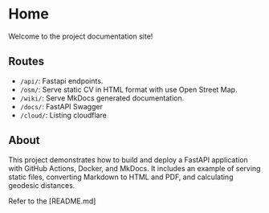 # Home

Welcome to the project documentation site!

## Routes

- `/api/`: Fastapi endpoints.
- `/osm/`: Serve static CV in HTML format with use Open Street Map.
- `/wiki/`: Serve MkDocs generated documentation.
- `/docs/`: FastAPI Swagger
- `/cloud/`: Listing cloudflare

## About

This project demonstrates how to build and deploy a FastAPI application with GitHub Actions, Docker, and MkDocs. It includes an example of serving static files, converting Markdown to HTML and PDF, and calculating geodesic distances.

Refer to the [README.md]


